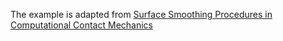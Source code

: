 The example is adapted from [Surface Smoothing Procedures in Computational Contact Mechanics](https://doi.org/10.1007/s11831-015-9159-7)
